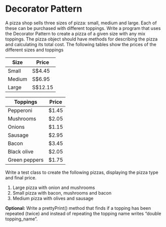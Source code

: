 # Decorator Pattern

A pizza shop sells three sizes of pizza: small, medium and large. Each of these can be
purchased with different toppings. Write a program that uses the Decorator Pattern to
create a pizza of a given size with any mix toppings. The pizza object should have
methods for describing the pizza and calculating its total cost. The following tables show
the prices of the different sizes and toppings

| Size   | Price   |
|--------|---------|
| Small  | S$4.45  |
| Medium | S$6.95  |
| Large  | S$12.15 |


| Toppings      | Price |
|---------------|-------|
| Pepperoni     | $1.45 |
| Mushrooms     | $2.05 |
| Onions        | $1.15 |
| Sausage       | $2.95 |
| Bacon         | $3.45 |
| Black olive   | $2.05 |
| Green peppers | $1.75 |


Write a test class to create the following pizzas, displaying the pizza type and final price.
1. Large pizza with onion and mushrooms
2. Small pizza with bacon, mushrooms and bacon
3. Medium pizza with olives and sausage

**Optional:** Write a prettyPrint() method that finds if a topping has been repeated (twice)
and instead of repeating the topping name writes “double topping_name”.
